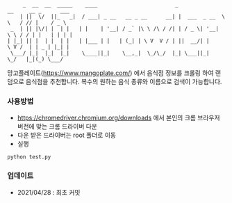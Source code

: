 ```
     _  __  __  _____    ____                         _              __     __ _      ___  
    | ||  \/  ||_   _|  / ___| _ __   __ _ __      __| |  ___  _ __  \ \   / // |    / _ \ 
 _  | || |\/| |  | |   | |    | '__| / _` |\ \ /\ / /| | / _ \| '__|  \ \ / / | |   | | | |
| |_| || |  | |  | |   | |___ | |   | (_| | \ V  V / | ||  __/| |      \ V /  | | _ | |_| |
 \___/ |_|  |_|  |_|    \____||_|    \__,_|  \_/\_/  |_| \___||_|       \_/   |_|(_) \___/ 

```

망고플레이트(https://www.mangoplate.com/) 에서 음식점 정보를 크롤링 하여 랜덤으로 음식점을 추천합니다. 복수의 원하는 음식 종류와 이름으로 검색이 가능합니다. 

### 사용방법
- https://chromedriver.chromium.org/downloads 에서 본인의 크롬 브라우저 버전에 맞는 크롬 드라이버 다운
- 다운 받은 드라이버는 root 폴더로 이동
- 실행
```
python test.py
```

### 업데이트
- 2021/04/28 : 최초 커밋
